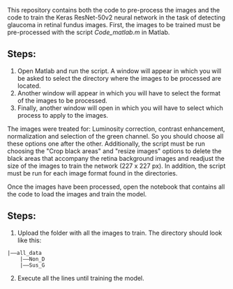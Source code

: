 This repository contains both the code to pre-process the images and the code to train the Keras ResNet-50v2 neural network in the task of detecting glaucoma in retinal fundus images.
First, the images to be trained must be pre-processed with the script *Code_matlab.m* in Matlab.
## Steps:
1. Open Matlab and run the script. A window will appear in which you will be asked to select the directory where the images to be processed are located.
2. Another window will appear in which you will have to select the format of the images to be processed.
4. Finally, another window will open in which you will have to select which process to apply to the images.

The images were treated for: Luminosity correction, contrast enhancement, normalization and selection of the green channel. So you should choose all these options one after the other. Additionally, the script must be run choosing the "Crop black areas" and "resize images" options to delete the black areas that accompany the retina background images and readjust the size of the images to train the network (227 x 227 px). In addition, the script must be run for each image format found in the directories.

Once the images have been processed, open the notebook that contains all the code to load the images and train the model.
## Steps:
1. Upload the folder with all the images to train. The directory should look like this:
```
|——all_data
    |——Non_D
    |——Sus_G
```
2. Execute all the lines until training the model.
